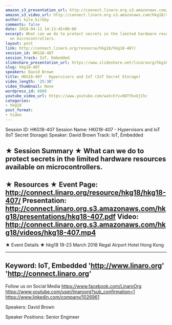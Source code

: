 ```yaml
---
amazon_s3_presentation_url: http://connect.linaro.org.s3.amazonaws.com/hkg18/presentations/hkg18-407.pdf
amazon_s3_video_url: http://connect.linaro.org.s3.amazonaws.com/hkg18/videos/hkg18-407.mp4
author: kyle.kirkby
comments: false
date: 2018-04-11 14:13:45+00:00
excerpt: What can we do to protect secrets in the limited hardware resources available
  on microcontrollers.
layout: post
link: http://connect.linaro.org/resource/hkg18/hkg18-407/
session_id: HKG18-407
session_track: IoT, Embedded
slideshare_presentation_url: https://www.slideshare.net/linaroorg/hkg18407-hypervisors-and-iot-iot-secret-storage
slug: hkg18-407
speakers: David Brown
title: HKG18-407 - Hypervisors and IoT (IoT Secret Storage)
video_length: '25:38'
video_thumbnail: None
wordpress_id: 8808
youtube_video_url: https://www.youtube.com/watch?v=9DTYbxUjChc
categories:
- hkg18
post_format:
- Video
---
```


Session ID: HKG18-407
Session Name: HKG18-407 - Hypervisors and IoT (IoT Secret Storage)
Speaker: David Brown
Track: IoT, Embedded


★ Session Summary ★
What can we do to protect secrets in the limited hardware resources available on microcontrollers.
---------------------------------------------------
★ Resources ★
Event Page: http://connect.linaro.org/resource/hkg18/hkg18-407/
Presentation: http://connect.linaro.org.s3.amazonaws.com/hkg18/presentations/hkg18-407.pdf
Video: http://connect.linaro.org.s3.amazonaws.com/hkg18/videos/hkg18-407.mp4
 ---------------------------------------------------
★ Event Details ★
hkg18
19-23 March 2018 
Regal Airport Hotel Hong Kong

---------------------------------------------------
Keyword: IoT, Embedded
'http://www.linaro.org'
'http://connect.linaro.org'
---------------------------------------------------
Follow us on Social Media
https://www.facebook.com/LinaroOrg
https://www.youtube.com/user/linaroorg?sub_confirmation=1
https://www.linkedin.com/company/1026961

Speakers: David Brown

Speaker Positions: Senior Engineer


